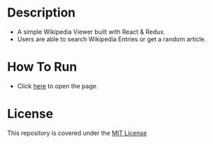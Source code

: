 # Description
* A simple Wikipedia Viewer built with React & Redux.
* Users are able to search Wikipedia Entries or get a random article.

# How To Run
* Click [here](https://ncaron.github.io/wikipedia-viewer/) to open the page.

# License
This repository is covered under the [MIT License](LICENSE)
